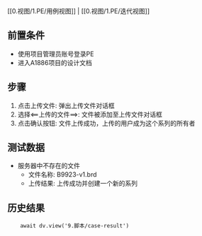 [[0.视图/1.PE/用例视图]] | [[0.视图/1.PE/迭代视图]]

## 前置条件

- 使用项目管理员账号登录PE
- 进入A1886项目的设计文档

## 步骤

1. 点击上传文件: 弹出上传文件对话框
2. 选择<==上传的文件==>: 文件被添加至上传文件对话框
3. 点击确认按钮: 文件上传成功，上传的用户成为这个系列的所有者

## 测试数据

- 服务器中不存在的文件
	- 文件名称: B9923-v1.brd
	- 上传结果: 上传成功并创建一个新的系列

## 历史结果

```dataviewjs
    await dv.view('9.脚本/case-result')
```

